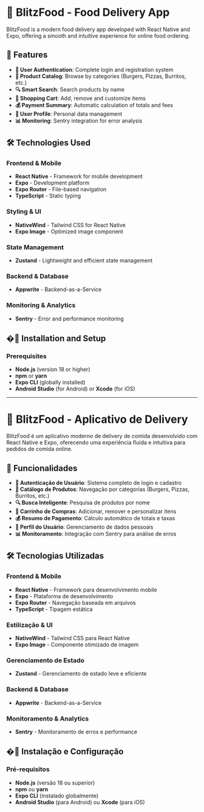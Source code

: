 # 🍔 BlitzFood - Food Delivery App

BlitzFood is a modern food delivery app developed with React Native and Expo, offering a smooth and intuitive experience for online food ordering.

## 📱 Features

- **🔐 User Authentication**: Complete login and registration system
- **🍕 Product Catalog**: Browse by categories (Burgers, Pizzas, Burritos, etc.)
- **🔍 Smart Search**: Search products by name
- **🛒 Shopping Cart**: Add, remove and customize items
- **💰 Payment Summary**: Automatic calculation of totals and fees
- **👤 User Profile**: Personal data management
- **📊 Monitoring**: Sentry integration for error analysis

## 🛠️ Technologies Used

### Frontend & Mobile
- **React Native** - Framework for mobile development
- **Expo** - Development platform
- **Expo Router** - File-based navigation
- **TypeScript** - Static typing

### Styling & UI
- **NativeWind** - Tailwind CSS for React Native
- **Expo Image** - Optimized image component

### State Management
- **Zustand** - Lightweight and efficient state management

### Backend & Database
- **Appwrite** - Backend-as-a-Service

### Monitoring & Analytics
- **Sentry** - Error and performance monitoring

## �🚀 Installation and Setup

### Prerequisites

- **Node.js** (version 18 or higher)
- **npm** or **yarn**
- **Expo CLI** (globally installed)
- **Android Studio** (for Android) or **Xcode** (for iOS)

---

# 🍔 BlitzFood - Aplicativo de Delivery

BlitzFood é um aplicativo moderno de delivery de comida desenvolvido com React Native e Expo, oferecendo uma experiência fluida e intuitiva para pedidos de comida online.

## 📱 Funcionalidades

- **🔐 Autenticação de Usuário**: Sistema completo de login e cadastro
- **🍕 Catálogo de Produtos**: Navegação por categorias (Burgers, Pizzas, Burritos, etc.)
- **🔍 Busca Inteligente**: Pesquisa de produtos por nome
- **🛒 Carrinho de Compras**: Adicionar, remover e personalizar itens
- **💰 Resumo de Pagamento**: Cálculo automático de totais e taxas
- **👤 Perfil do Usuário**: Gerenciamento de dados pessoais
- **📊 Monitoramento**: Integração com Sentry para análise de erros

## 🛠️ Tecnologias Utilizadas

### Frontend & Mobile
- **React Native** - Framework para desenvolvimento mobile
- **Expo** - Plataforma de desenvolvimento
- **Expo Router** - Navegação baseada em arquivos
- **TypeScript** - Tipagem estática

### Estilização & UI
- **NativeWind** - Tailwind CSS para React Native
- **Expo Image** - Componente otimizado de imagem

### Gerenciamento de Estado
- **Zustand** - Gerenciamento de estado leve e eficiente

### Backend & Database
- **Appwrite** - Backend-as-a-Service

### Monitoramento & Analytics
- **Sentry** - Monitoramento de erros e performance

## �🚀 Instalação e Configuração

### Pré-requisitos

- **Node.js** (versão 18 ou superior)
- **npm** ou **yarn**
- **Expo CLI** (instalado globalmente)
- **Android Studio** (para Android) ou **Xcode** (para iOS)









